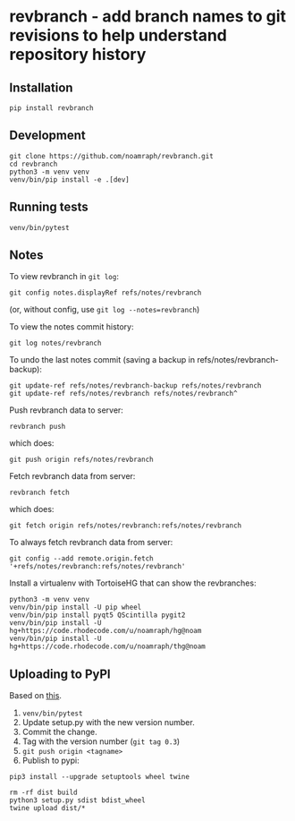 # revbranch - add branch names to git revisions to help understand repository history

## Installation

```
pip install revbranch
```

## Development

```
git clone https://github.com/noamraph/revbranch.git
cd revbranch
python3 -m venv venv
venv/bin/pip install -e .[dev]
```


## Running tests

```
venv/bin/pytest
```

## Notes

To view revbranch in `git log`:

```
git config notes.displayRef refs/notes/revbranch
```

(or, without config, use `git log --notes=revbranch`)

To view the notes commit history:

```
git log notes/revbranch
```

To undo the last notes commit (saving a backup in refs/notes/revbranch-backup):

```
git update-ref refs/notes/revbranch-backup refs/notes/revbranch
git update-ref refs/notes/revbranch refs/notes/revbranch^
```

Push revbranch data to server:

```
revbranch push
```

which does:
```
git push origin refs/notes/revbranch
```

Fetch revbranch data from server:

```
revbranch fetch
```

which does:

```
git fetch origin refs/notes/revbranch:refs/notes/revbranch
```

To always fetch revbranch data from server:

```
git config --add remote.origin.fetch '+refs/notes/revbranch:refs/notes/revbranch'
```

Install a virtualenv with TortoiseHG that can show the revbranches:

```
python3 -m venv venv
venv/bin/pip install -U pip wheel
venv/bin/pip install pyqt5 QScintilla pygit2
venv/bin/pip install -U hg+https://code.rhodecode.com/u/noamraph/hg@noam
venv/bin/pip install -U hg+https://code.rhodecode.com/u/noamraph/thg@noam
```


## Uploading to PyPI

Based on [this](https://setuptools.readthedocs.io/en/latest/setuptools.html#distributing-a-setuptools-based-project).

1. `venv/bin/pytest`
2. Update setup.py with the new version number.
3. Commit the change.
4. Tag with the version number (`git tag 0.3`)
5. `git push origin <tagname>`
6. Publish to pypi:

```
pip3 install --upgrade setuptools wheel twine

rm -rf dist build
python3 setup.py sdist bdist_wheel
twine upload dist/*
```
